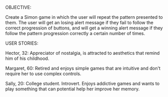 OBJECTIVE:

Create a Simon game in which the user will repeat the pattern presented to them.  The user will get an losing alert message if they fail to follow the correct progression of buttons, and will get a winning alert message if they follow the pattern progression correctly a certain number of times.

USER STORIES:

Hector, 32:
Appreciator of nostalgia, is attracted to aesthetics that remind him of his childhood.  

Margaret, 60:
Retired and enjoys simple games that are intuitive and don't require her to use complex controls.

Sally, 20:
College student.  Introvert.  Enjoys addictive games and wants to play something that can potential help her improve her memory.
